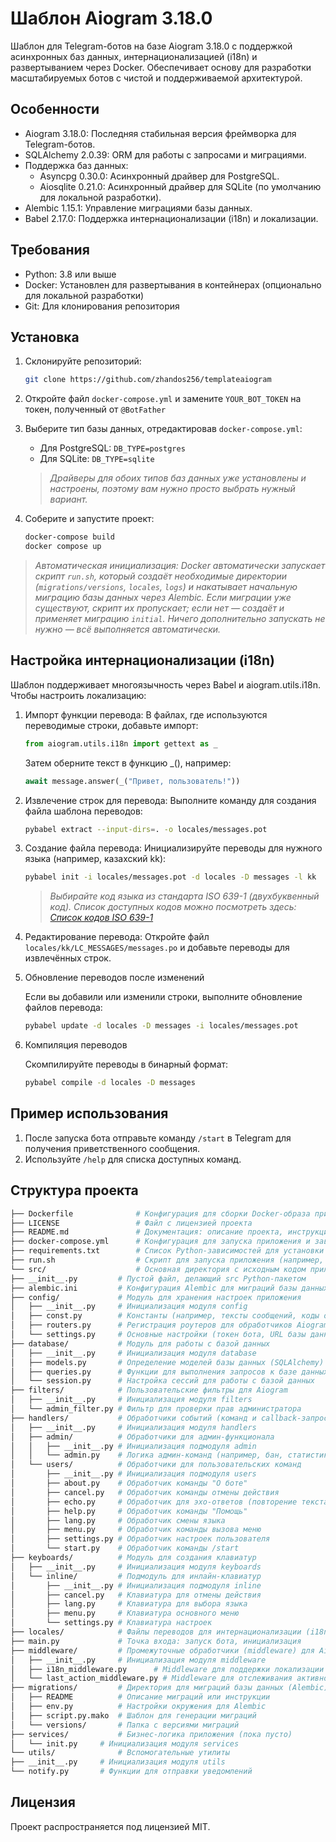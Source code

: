 # Шаблон Aiogram 3.18.0

Шаблон для Telegram-ботов на базе Aiogram 3.18.0 с поддержкой асинхронных баз данных, интернационализацией (i18n) и развертыванием через Docker. Обеспечивает основу для разработки масштабируемых ботов с чистой и поддерживаемой архитектурой.

## Особенности

- Aiogram 3.18.0: Последняя стабильная версия фреймворка для Telegram-ботов.
- SQLAlchemy 2.0.39: ORM для работы с запросами и миграциями.
- Поддержка баз данных:
  - Asyncpg 0.30.0: Асинхронный драйвер для PostgreSQL.
  - Aiosqlite 0.21.0: Асинхронный драйвер для SQLite (по умолчанию для локальной разработки).
- Alembic 1.15.1: Управление миграциями базы данных.
- Babel 2.17.0: Поддержка интернационализации (i18n) и локализации.

## Требования

- Python: 3.8 или выше
- Docker: Установлен для развертывания в контейнерах (опционально для локальной разработки)
- Git: Для клонирования репозитория

## Установка

1. Склонируйте репозиторий:

    ```bash
    git clone https://github.com/zhandos256/templateaiogram
    ```
  
2. Откройте файл `docker-compose.yml` и замените `YOUR_BOT_TOKEN` на токен, полученный от `@BotFather`

3. Выберите тип базы данных, отредактировав `docker-compose.yml`:

   - Для PostgreSQL: `DB_TYPE=postgres`
   - Для SQLite: `DB_TYPE=sqlite`

   > *Драйверы для обоих типов баз данных уже установлены и настроены, поэтому вам нужно просто выбрать нужный вариант.*

4. Соберите и запустите проект:

    ```bash
    docker-compose build
    docker compose up
    ```

> *Автоматическая инициализация: Docker автоматически запускает скрипт `run.sh`, который создаёт необходимые директории (`migrations/versions`, `locales`, `logs`) и накатывает начальную миграцию базы данных через Alembic. Если миграции уже существуют, скрипт их пропускает; если нет — создаёт и применяет миграцию `initial`. Ничего дополнительно запускать не нужно — всё выполняется автоматически.*

## Настройка интернационализации (i18n)

Шаблон поддерживает многоязычность через Babel и aiogram.utils.i18n. Чтобы настроить локализацию:

1. Импорт функции перевода: В файлах, где используются переводимые строки, добавьте импорт:

    ```python
    from aiogram.utils.i18n import gettext as _
    ```

    Затем оберните текст в функцию _(), например:

    ```python
    await message.answer(_("Привет, пользователь!"))
    ```

2. Извлечение строк для перевода: Выполните команду для создания файла шаблона переводов:

    ```bash
    pybabel extract --input-dirs=. -o locales/messages.pot
    ```

3. Создание файла перевода: Инициализируйте переводы для нужного языка (например, казахский kk):

      ```bash
      pybabel init -i locales/messages.pot -d locales -D messages -l kk
      ```

      > *Выбирайте код языка из стандарта ISO 639-1 (двухбуквенный код).
      Список доступных кодов можно посмотреть здесь: [Список кодов ISO 639-1](https://ru.wikipedia.org/wiki/Список_кодов_ISO_639-1)*

4. Редактирование перевода: Откройте файл `locales/kk/LC_MESSAGES/messages.po` и добавьте переводы для извлечённых строк.

5. Обновление переводов после изменений

    Если вы добавили или изменили строки, выполните обновление файлов перевода:

    ```bash
    pybabel update -d locales -D messages -i locales/messages.pot
    ```

6. Компиляция переводов

    Скомпилируйте переводы в бинарный формат:

    ```bash
    pybabel compile -d locales -D messages
    ```

## Пример использования

1. После запуска бота отправьте команду `/start` в Telegram для получения приветственного сообщения.
2. Используйте `/help` для списка доступных команд.

## Структура проекта

```bash
├── Dockerfile              # Конфигурация для сборки Docker-образа приложения
├── LICENSE                 # Файл с лицензией проекта
├── README.md               # Документация: описание проекта, инструкции по установке и запуску
├── docker-compose.yml      # Конфигурация для запуска приложения и зависимостей через Docker Compose
├── requirements.txt        # Список Python-зависимостей для установки через pip
├── run.sh                  # Скрипт для запуска приложения (например, миграции + запуск бота)
└── src/                    # Основная директория с исходным кодом приложения
├── __init__.py         # Пустой файл, делающий src Python-пакетом
├── alembic.ini         # Конфигурация Alembic для миграций базы данных
├── config/             # Модуль для хранения настроек приложения
│   ├── __init__.py     # Инициализация модуля config
│   ├── const.py        # Константы (например, тексты сообщений, коды ошибок)
│   ├── routers.py      # Регистрация роутеров для обработчиков Aiogram
│   └── settings.py     # Основные настройки (токен бота, URL базы данных и т.д.)
├── database/           # Модуль для работы с базой данных
│   ├── __init__.py     # Инициализация модуля database
│   ├── models.py       # Определение моделей базы данных (SQLAlchemy)
│   ├── queries.py      # Функции для выполнения запросов к базе данных
│   └── session.py      # Настройка сессий для работы с базой данных
├── filters/            # Пользовательские фильтры для Aiogram
│   ├── __init__.py     # Инициализация модуля filters
│   └── admin_filter.py # Фильтр для проверки прав администратора
├── handlers/           # Обработчики событий (команд и callback-запросов)
│   ├── __init__.py     # Инициализация модуля handlers
│   ├── admin/          # Обработчики для админ-функционала
│   │   ├── __init__.py # Инициализация подмодуля admin
│   │   └── admin.py    # Логика админ-команд (например, бан, статистика)
│   └── users/          # Обработчики для пользовательских команд
│       ├── __init__.py # Инициализация подмодуля users
│       ├── about.py    # Обработчик команды "О боте"
│       ├── cancel.py   # Обработчик команды отмены действия
│       ├── echo.py     # Обработчик для эхо-ответов (повторение текста)
│       ├── help.py     # Обработчик команды "Помощь"
│       ├── lang.py     # Обработчик смены языка
│       ├── menu.py     # Обработчик команды вызова меню
│       ├── settings.py # Обработчик настроек пользователя
│       └── start.py    # Обработчик команды /start
├── keyboards/          # Модуль для создания клавиатур
│   ├── __init__.py     # Инициализация модуля keyboards
│   └── inline/         # Подмодуль для инлайн-клавиатур
│       ├── __init__.py # Инициализация подмодуля inline
│       ├── cancel.py   # Клавиатура для отмены действия
│       ├── lang.py     # Клавиатура для выбора языка
│       ├── menu.py     # Клавиатура основного меню
│       └── settings.py # Клавиатура настроек
├── locales/            # Файлы переводов для интернационализации (i18n)
├── main.py             # Точка входа: запуск бота, инициализация
├── middleware/         # Промежуточные обработчики (middleware) для Aiogram
│   ├── __init__.py     # Инициализация модуля middleware
│   ├── i18n_middleware.py      # Middleware для поддержки локализации
│   └── last_action_middleware.py # Middleware для отслеживания активности
├── migrations/         # Директория для миграций базы данных (Alembic)
│   ├── README          # Описание миграций или инструкции
│   ├── env.py          # Настройки окружения для Alembic
│   ├── script.py.mako  # Шаблон для генерации миграций
│   └── versions/       # Папка с версиями миграций
├── services/           # Бизнес-логика приложения (пока пусто)
│   └── init.py     # Инициализация модуля services
└── utils/              # Вспомогательные утилиты
├── __init__.py     # Инициализация модуля utils
└── notify.py       # Функции для отправки уведомлений
```

## Лицензия

Проект распространяется под лицензией MIT.
